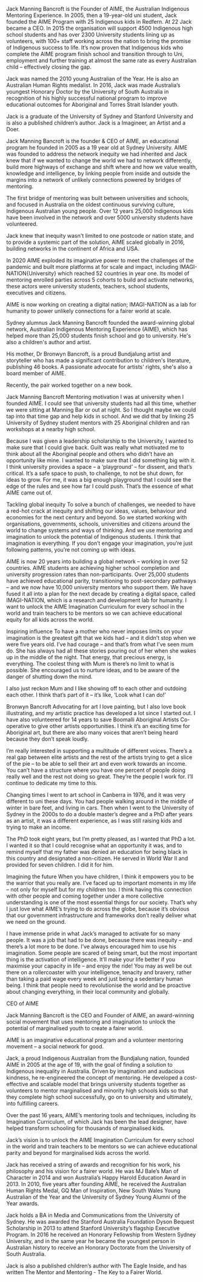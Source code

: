Jack Manning Bancroft is the Founder of AIME, the Australian Indigenous Mentoring Experience. In 2005, then a 19-year-old uni student, Jack founded the AIME Program with 25 Indigenous kids in Redfern. At 22 Jack became a CEO. In 2015 the organisation will support 4500 Indigenous high school students and has over 2300 University students lining up as volunteers, with 100+ staff working across the nation to bring the promise of Indigenous success to life. It’s now proven that Indigenous kids who complete the AIME program finish school and transition through to Uni, employment and further training at almost the same rate as every Australian child – effectively closing the gap.

Jack was named the 2010 young Australian of the Year. He is also an Australian Human Rights medalist. In 2016, Jack was made Australia’s youngest Honorary Doctor by the University of South Australia in recognition of his highly successful national program to improve educational outcomes for Aboriginal and Torres Strait Islander youth.

Jack is a graduate of the University of Sydney and Stanford University and is also a published children’s author. Jack is a Imagineer, an Artist and a Doer.

Jack Manning Bancroft is the founder & CEO of AIME, an educational program he founded in 2005 as a 19 year old at Sydney University. AIME was founded to address the network inequity we had inherited and Jack knew that if we wanted to change the world we had to network differently, build more highways of exchange and shift where and how we value wealth, knowledge and intelligence, by linking people from inside and outside the margins into a network of unlikely connections powered by bridges of mentoring.

The first bridge of mentoring was built between universities and schools, and focused in Australia on the oldest continuous surviving culture, Indigenous Australian young people. Over 12 years 25,000 Indigenous kids have been involved in the network and over 5000 university students have volunteered.

Jack knew that inequity wasn't limited to one postcode or nation state, and to provide a systemic part of the solution, AIME scaled globally in 2016, building networks in the continent of Africa and USA.

In 2020 AIME exploded its imaginative power to meet the challenges of the pandemic and built more platforms at for scale and impact, including IMAGI-NATION{University} which reached 52 countries in year one. Its model of mentoring enrolled parties across 5 cohorts to build and activate networks, these actors were university students, teachers, school students, executives and citizens.

AIME is now working on creating a digital nation; IMAGI-NATION as a lab for humanity to power unlikely connections for a fairer world at scale.

‍Sydney alumnus Jack Manning Bancroft founded the award-winning global network, Australian Indigenous Mentoring Experience (AIME), which has helped more than 25,000 students finish school and go to university. He's also a children's author and artist.

His mother, Dr Bronwyn Bancroft, is a proud Bundjalung artist and storyteller who has made a significant contribution to children's literature, publishing 46 books. A passionate advocate for artists' rights, she's also a board member of AIME.

Recently, the pair worked together on a new book.

Jack Manning Bancroft
Mentoring motivation
I was at university when I founded AIME. I could see that university students had all this time, whether we were sitting at Manning Bar or out at night. So I thought maybe we could tap into that time gap and help kids in school. And we did that by linking 25 University of Sydney student mentors with 25 Aboriginal children and ran workshops at a nearby high school.

Because I was given a leadership scholarship to the University, I wanted to make sure that I could give back. Guilt was really what motivated me to think about all the Aboriginal people and others who didn’t have an opportunity like mine. I wanted to make sure that I did something big with it. I think university provides a space – a ‘playground’ – for dissent, and that’s critical. It’s a safe space to push, to challenge, to not be shut down, for ideas to grow. For me, it was a big enough playground that I could see the edge of the rules and see how far I could push. That’s the essence of what AIME came out of.

Tackling global inequity
To solve a bunch of challenges, we needed to have a red-hot crack at inequity and shifting our ideas, values, behaviour and economies for the next century and beyond. So we started working with organisations, governments, schools, universities and citizens around the world to change systems and ways of thinking. And we use mentoring and imagination to unlock the potential of Indigenous students. I think that imagination is everything. If you don’t engage your imagination, you’re just following patterns, you’re not coming up with ideas.

AIME is now 20 years into building a global network – working in over 52 countries. AIME students are achieving higher school completion and university progression rates than non-participants. Over 25,000 students have achieved educational parity, transitioning to post-secondary pathways – and we now have 10,000 university mentors who support them. We have fused it all into a plan for the next decade by creating a digital space, called IMAGI-NATION, which is a research and development lab for humanity. I want to unlock the AIME Imagination Curriculum for every school in the world and train teachers to be mentors so we can achieve educational equity for all kids across the world.

Inspiring influence
To have a mother who never imposes limits on your imagination is the greatest gift that we kids had – and it didn’t stop when we were five years old. I’ve had courage – and that’s from what I’ve seen mum do. She has always had all these stories pouring out of her when she wakes up in the middle of the night. That energy, that precious energy, is everything. The coolest thing with Mum is there’s no limit to what is possible. She encouraged us to nurture ideas, and to be aware of the danger of shutting down the mind.

I also just reckon Mum and I like showing off to each other and outdoing each other. I think that’s part of it – it’s like, ‘Look what I can do!’

Bronwyn Bancroft
Advocating for art
I love painting, but I also love book illustrating, and my artistic practice has developed a lot since I started out. I have also volunteered for 14 years to save Boomalli Aboriginal Artists Co-operative to give other artists opportunities. I think it’s an exciting time for Aboriginal art, but there are also many voices that aren’t being heard because they don’t speak loudly.

I’m really interested in supporting a multitude of different voices. There’s a real gap between elite artists and the rest of the artists trying to get a slice of the pie – to be able to sell their art and even work towards an income. You can’t have a structure where you have one percent of people doing really well and the rest not doing so great. They’re the people I work for. I’ll continue to dedicate my time to this.

Changing times
I went to art school in Canberra in 1976, and it was very different to uni these days. You had people walking around in the middle of winter in bare feet, and living in cars. Then when I went to the University of Sydney in the 2000s to do a double master’s degree and a PhD after years as an artist, it was a different experience, as I was still raising kids and trying to make an income.

The PhD took eight years, but I’m pretty pleased, as I wanted that PhD a lot. I wanted it so that I could recognise what an opportunity it was, and to remind myself that my father was denied an education for being black in this country and designated a non-citizen. He served in World War II and provided for seven children. I did it for him.

Imagining the future
When you have children, I think it empowers you to be the warrior that you really are. I’ve faced up to important moments in my life – not only for myself but for my children too. I think having this connection with other people and coming together under a more collective understanding is one of the most essential things for our society. That’s why I just love what AIME’s trying to do across the globe, because it’s obvious that our government infrastructure and frameworks don’t really deliver what we need on the ground.

I have immense pride in what Jack’s managed to activate for so many people. It was a job that had to be done, because there was inequity – and there’s a lot more to be done. I’ve always encouraged him to use his imagination. Some people are scared of being smart, but the most important thing is the activation of intelligence. It’ll make your life better if you maximise your capacity in life – and enjoy the ride! You may as well be out there on a rollercoaster with your intelligence, tenacity and bravery, rather than taking a paid wage every week and just being a sedentary human being. I think that people need to revolutionise the world and be proactive about changing everything, in their local community and globally.

CEO of AIME

Jack Manning Bancroft is the CEO and Founder of AIME, an award-winning social movement that uses mentoring and imagination to unlock the potential of marginalised youth to create a fairer world.

AIME is an imaginative educational program and a volunteer mentoring movement – a social network for good.

Jack, a proud Indigenous Australian from the Bundjalung nation, founded AIME in 2005 at the age of 19, with the goal of finding a solution to Indigenous inequality in Australia. Driven by imagination and audacious kindness, he re-engineered the concept of mentoring. He developed a cost-effective and scalable model that brings university students together as volunteers to mentor marginalised and minority high schools kids so that they complete high school successfully, go on to university and ultimately, into fulfilling careers.

Over the past 16 years, AIME’s mentoring tools and techniques, including its Imagination Curriculum, of which Jack has been the lead designer, have helped transform schooling for thousands of marginalised kids.

Jack’s vision is to unlock the AIME Imagination Curriculum for every school in the world and train teachers to be mentors so we can achieve educational parity and beyond for marginalised kids across the world.

Jack has received a string of awards and recognition for his work, his philosophy and his vision for a fairer world. He was MJ Bale’s Man of Character in 2014 and won Australia’s Happy Harold Education Award in 2013. In 2010, five years after founding AIME, he received the Australian Human Rights Medal, GQ Man of Inspiration, New South Wales Young Australian of the Year and the University of Sydney Young Alumni of the Year awards.

Jack holds a BA in Media and Communications from the University of Sydney. He was awarded the Stanford Australia Foundation Dyson Bequest Scholarship in 2013 to attend Stanford University’s flagship Executive Program. In 2016 he received an Honorary Fellowship from Western Sydney University, and in the same year he became the youngest person in Australian history to receive an Honorary Doctorate from the University of South Australia.

Jack is also a published children’s author with The Eagle Inside, and has written The Mentor and Mentoring - The Key to a Fairer World.